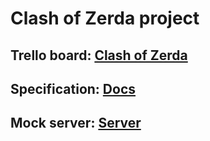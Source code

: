 # Clash of Zerda project

## Trello board: [Clash of Zerda](https://trello.com/b/3RaVxsQu/clash-of-zerda-emerald "Trello")
## Specification: [Docs](https://docs.google.com/document/d/1BWx4IuZSS4xsUNH0Fs1Sr_vKgiSSCFLe6CwYyM4fJ3g/edit?ts=587ce197 "Specification")
## Mock server: [Server](https://giant-idea.gomix.me "Server")
